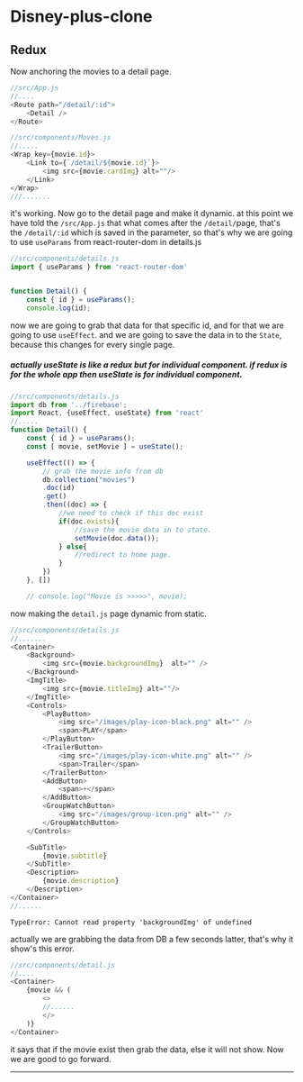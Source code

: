 # Disney-plus-clone

## Redux

Now anchoring the movies to a detail page.
```js
//src/App.js
//....
<Route path="/detail/:id">
    <Detail />
</Route>
```
```js
//src/components/Moves.js
//.....
<Wrap key={movie.id}>
    <Link to={`/detail/${movie.id}`}>
        <img src={movie.cardImg} alt=""/>
    </Link>
</Wrap>
///.......
```
it's working.
Now go to the detail page and make it dynamic.
at this point we have told the `/src/App.js` that what comes after the `/detail/`page, that's the `/detail/:id`
which is saved in the parameter, so that's why we are going to use `useParams` from react-router-dom in details.js
```js
//src/components/details.js
import { useParams } from 'react-router-dom'


function Detail() {
    const { id } = useParams();
    console.log(id);

```
now we are going to grab that data for that specific id, and for that we are going to use `useEffect`.
and we are going to save the data in to the `State`, because this changes for every single page.

##### actually useState is like a redux but for individual component. if redux is for the whole app then useState is for individual component.

```js
//src/components/details.js
import db from '../firebase';
import React, {useEffect, useState} from 'react'
//.....
function Detail() {
    const { id } = useParams();
    const [ movie, setMovie ] = useState();

    useEffect(() => {
        // grab the movie info from db
        db.collection("movies")
        .doc(id)
        .get()
        .then((doc) => {
            //we need to check if this doc exist
            if(doc.exists){
                //save the movie data in to state.
                setMovie(doc.data());
            } else{
                //redirect to home page.
            }
        })
    }, [])

    // console.log("Movie is >>>>>", movie);
```
now making the `detail.js` page dynamic from static.
```js
//src/components/details.js
//.......
<Container>
    <Background>
        <img src={movie.backgroundImg}  alt="" />
    </Background>
    <ImgTitle>
        <img src={movie.titleImg} alt=""/>
    </ImgTitle>
    <Controls>
        <PlayButton>
            <img src="/images/play-icon-black.png" alt="" />
            <span>PLAY</span>
        </PlayButton>
        <TrailerButton>
            <img src="/images/play-icon-white.png" alt="" />
            <span>Trailer</span>
        </TrailerButton>
        <AddButton>
            <span>+</span>
        </AddButton>
        <GroupWatchButton>
            <img src="/images/group-icon.png" alt="" />
        </GroupWatchButton>
    </Controls>

    <SubTitle>
        {movie.subtitle}
    </SubTitle>
    <Description>
        {movie.description}
    </Description>
</Container>
//......
```

```
TypeError: Cannot read property 'backgroundImg' of undefined
```
actually we are grabbing the data from DB a few seconds latter, that's why it show's this error.
```js
//src/components/detail.js
//....
<Container>
    {movie && (
        <>
        //......
        </>
    )}
</Container>
```
it says that if the movie exist then grab the data, else it will not show.
Now we are good to go forward.

**************************************************************************************************



